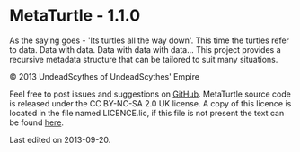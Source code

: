 # MetaTurtle - 1.1.0 #

As the saying goes - 'Its turtles all the way down'. This time
the turtles refer to data. Data with data. Data with data with data... This
project provides a recursive metadata structure that can be tailored to suit
many situations.

&copy; 2013 UndeadScythes of UndeadScythes' Empire

Feel free to post issues and suggestions on [GitHub](https://github.com/UndeadScythes/MetaTurtle).
MetaTurtle source code is released under the CC BY-NC-SA 2.0 UK license.
A copy of this licence is located in the file named LICENCE.lic, if this file is
not present the text can be found [here](http://creativecommons.org/licenses/by-nc-sa/2.0/uk/legalcode).

Last edited on 2013-09-20.
